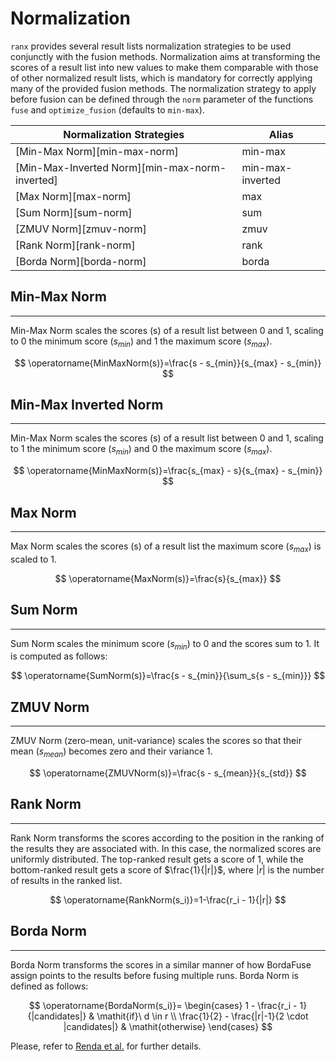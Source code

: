 # Normalization

`ranx` provides several result lists normalization strategies to be used conjunctly with the fusion methods.
Normalization aims at transforming the scores of a result list into new values to make them comparable with those of other normalized result lists, which is mandatory for correctly applying many of the provided fusion methods.
The normalization strategy to apply before fusion can be defined through the `norm` parameter of the functions `fuse` and `optimize_fusion` (defaults to `min-max`).

| **Normalization Strategies**                   | **Alias**         |
|------------------------------------------------|-------------------|
| [Min-Max Norm][min-max-norm]                   | min-max           |
| [Min-Max-Inverted Norm][min-max-norm-inverted] | min-max-inverted  |
| [Max Norm][max-norm]                           | max               |
| [Sum Norm][sum-norm]                           | sum               |
| [ZMUV Norm][zmuv-norm]                         | zmuv              |
| [Rank Norm][rank-norm]                         | rank              |
| [Borda Norm][borda-norm]                       | borda             |


## Min-Max Norm
---
Min-Max Norm scales the scores (s) of a result list between 0 and 1, scaling to 0 the minimum score ($s_{min}$) and 1 the maximum score ($s_{max}$).

$$
\operatorname{MinMaxNorm(s)}=\frac{s - s_{min}}{s_{max} - s_{min}}
$$

## Min-Max Inverted Norm
---
Min-Max Norm scales the scores (s) of a result list between 0 and 1, scaling to 1 the minimum score ($s_{min}$) and 0 the maximum score ($s_{max}$).

$$
\operatorname{MinMaxNorm(s)}=\frac{s_{max} - s}{s_{max} - s_{min}}
$$

## Max Norm
---
Max Norm scales the scores (s) of a result list the maximum score ($s_{max}$) is scaled to 1.

$$
\operatorname{MaxNorm(s)}=\frac{s}{s_{max}}
$$

## Sum Norm
---
Sum Norm scales the minimum score ($s_{min}$) to 0 and the scores sum to 1. It is computed as follows:

$$
\operatorname{SumNorm(s)}=\frac{s - s_{min}}{\sum_s{s - s_{min}}}
$$

## ZMUV Norm
---
ZMUV Norm (zero-mean, unit-variance) scales the scores so that their mean ($s_{mean}$) becomes zero and their variance 1.

$$
\operatorname{ZMUVNorm(s)}=\frac{s - s_{mean}}{s_{std}}
$$

## Rank Norm
---
Rank Norm transforms the scores according to the position in the ranking of the results they are associated with.
In this case, the normalized scores are uniformly distributed.
The top-ranked result gets a score of 1, while the bottom-ranked result gets a score of $\frac{1}{|r|}$, where $|r|$ is the number of results in the ranked list.

$$
\operatorname{RankNorm(s_i)}=1-\frac{r_i - 1}{|r|}
$$

## Borda Norm
---
Borda Norm transforms the scores in a similar manner of how BordaFuse assign points to the results before fusing multiple runs.
Borda Norm is defined as follows:

$$
\operatorname{BordaNorm(s_i)}=
\begin{cases}
    1 - \frac{r_i - 1}{|candidates|} & \mathit{if}\ d \in r \\
    \frac{1}{2} - \frac{|r|-1}{2 \cdot |candidates|} & \mathit{otherwise}
\end{cases}
$$

Please, refer to [Renda et al.](https://dl.acm.org/doi/10.1145/952532.952698) for further details.